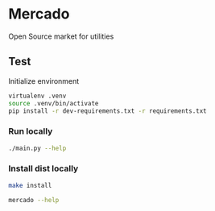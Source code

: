 # Mercado
Open Source market for utilities


## Test

Initialize environment 

```bash
virtualenv .venv
source .venv/bin/activate
pip install -r dev-requirements.txt -r requirements.txt
```

### Run locally

```bash
./main.py --help
```

### Install dist locally

```bash
make install

mercado --help
```
